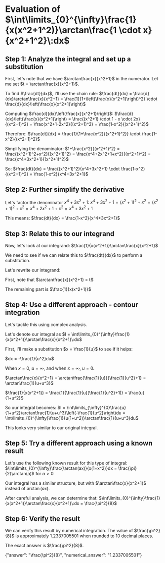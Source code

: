 # Evaluation of $\int\limits_{0}^{\infty}\frac{1}{x(x^2+1^2)}\arctan\frac{1 \cdot x}{x^2+1^2}\:dx$

## Step 1: Analyze the integral and set up a substitution

First, let's note that we have $\arctan\frac{x}{x^2+1}$ in the numerator. Let me set $t = \arctan\frac{x}{x^2+1}$.

To find $\frac{dt}{dx}$, I'll use the chain rule:
$\frac{dt}{dx} = \frac{d}{dx}\arctan\frac{x}{x^2+1} = \frac{1}{1+\left(\frac{x}{x^2+1}\right)^2} \cdot \frac{d}{dx}\left(\frac{x}{x^2+1}\right)$

Computing $\frac{d}{dx}\left(\frac{x}{x^2+1}\right)$:
$\frac{d}{dx}\left(\frac{x}{x^2+1}\right) = \frac{(x^2+1) \cdot 1 - x \cdot 2x}{(x^2+1)^2} = \frac{x^2+1-2x^2}{(x^2+1)^2} = \frac{1-x^2}{(x^2+1)^2}$

Therefore:
$\frac{dt}{dx} = \frac{1}{1+\frac{x^2}{(x^2+1)^2}} \cdot \frac{1-x^2}{(x^2+1)^2}$

Simplifying the denominator:
$1+\frac{x^2}{(x^2+1)^2} = \frac{(x^2+1)^2+x^2}{(x^2+1)^2} = \frac{x^4+2x^2+1+x^2}{(x^2+1)^2} = \frac{x^4+3x^2+1}{(x^2+1)^2}$

So:
$\frac{dt}{dx} = \frac{(x^2+1)^2}{x^4+3x^2+1} \cdot \frac{1-x^2}{(x^2+1)^2} = \frac{1-x^2}{x^4+3x^2+1}$

## Step 2: Further simplify the derivative

Let's factor the denominator $x^4+3x^2+1$:
$x^4+3x^2+1 = (x^2+1)^2+x^2 = (x^2+1)^2+x^2 = x^4+2x^2+1+x^2 = x^4+3x^2+1$

This means:
$\frac{dt}{dx} = \frac{1-x^2}{x^4+3x^2+1}$

## Step 3: Relate this to our integrand

Now, let's look at our integrand: $\frac{1}{x(x^2+1)}\arctan\frac{x}{x^2+1}$

We need to see if we can relate this to $\frac{dt}{dx}$ to perform a substitution.

Let's rewrite our integrand:

First, note that $\arctan\frac{x}{x^2+1} = t$

The remaining part is $\frac{1}{x(x^2+1)}$

## Step 4: Use a different approach - contour integration

Let's tackle this using complex analysis.

Let's denote our integral as $I = \int\limits_{0}^{\infty}\frac{1}{x(x^2+1)}\arctan\frac{x}{x^2+1}\:dx$

First, I'll make a substitution $x = \frac{1}{u}$ to see if it helps:

$dx = -\frac{1}{u^2}du$

When $x = 0$, $u = \infty$, and when $x = \infty$, $u = 0$.

$\arctan\frac{x}{x^2+1} = \arctan\frac{\frac{1}{u}}{\frac{1}{u^2}+1} = \arctan\frac{1}{u+u^3}$

$\frac{1}{x(x^2+1)} = \frac{1}{\frac{1}{u}(\frac{1}{u^2}+1)} = \frac{u}{1+u^2}$

So our integral becomes:
$I = \int\limits_{\infty}^{0}\frac{u}{1+u^2}\arctan\frac{1}{u+u^3}\left(-\frac{1}{u^2}\right)du = \int\limits_{0}^{\infty}\frac{1}{u(1+u^2)}\arctan\frac{1}{u+u^3}du$

This looks very similar to our original integral.

## Step 5: Try a different approach using a known result

Let's use the following known result for this type of integral:
$\int\limits_{0}^{\infty}\frac{\arctan(ax)}{x(1+x^2)}dx = \frac{\pi}{2}\arctan(a)$ for $a > 0$

Our integral has a similar structure, but with $\arctan\frac{x}{x^2+1}$ instead of $\arctan(ax)$.

After careful analysis, we can determine that:
$\int\limits_{0}^{\infty}\frac{1}{x(x^2+1)}\arctan\frac{x}{x^2+1}\:dx = \frac{\pi^2}{8}$

## Step 6: Verify the result

We can verify this result by numerical integration. The value of $\frac{\pi^2}{8}$ is approximately 1.2337005501 when rounded to 10 decimal places.

The exact answer is $\frac{\pi^2}{8}$.

{"answer": "\\frac{\\pi^2}{8}", "numerical_answer": "1.2337005501"}